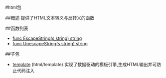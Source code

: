 #html包

##概述
提供了HTML文本转义与反转义的函数

##函数列表
- [func EscapeString(s string) string](EscapeString.md)
- [func UnescapeString(s string) string](UnescapeString.md)

##子包
- [template](template) (html/template) 实现了数据驱动的模板引擎,生成HTML输出并可防止代码注入